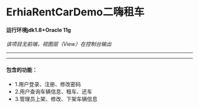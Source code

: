 # ErhiaRentCarDemo二嗨租车
#### 运行环境jdk1.8+Oracle 11g
*该项目无前端，视图层（View）在控制台输出*

---
---
#### 包含的功能：
+ 1.用户登录、注册、修改密码 
+ 2.用户查询车辆信息、租车、还车 
+ 3.管理员上架、修改、下架车辆信息
